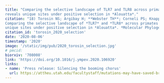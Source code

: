 ```yaml
---
title: "Comparing the selective landscape of TLR7 and TLR8 across primates
reveals unique sites under positive selection in *Alouatta*."
citation: "18) Torosin NS; Argibay H; **Webster TH**; Corneli PS; Knapp LA. 2020.
Comparing the selective landscape of *TLR7* and *TLR8* across primates reveals
unique sites under positive selection in *Alouatta*. *Molecular Phylogenetics and Evolution* 152: 106920."
citation_id: 'torosin_2020_selection'
date: '2020-08-06'
timestamp: '2020'
image: '/static/img/pub/2020_torosin_selection.jpg'
# pmcid:
biorxiv: '708008'
link: 'https://doi.org/10.1016/j.ympev.2020.106920'
links:
- name: 'Press release: Silencing the booming chorus'
  url: https://attheu.utah.edu/facultystaff/mutations-may-have-saved-brown-howlers-from-yellow-fever-virus/
---
```

